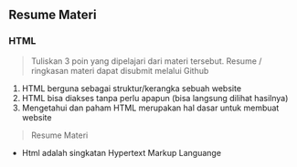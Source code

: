 ## Resume Materi 
### HTML

> Tuliskan 3 poin yang dipelajari dari materi tersebut. Resume / ringkasan materi dapat disubmit melalui Github
1. HTML berguna sebagai struktur/kerangka sebuah website
2. HTML bisa diakses tanpa perlu apapun (bisa langsung dilihat hasilnya)
3. Mengetahui dan paham HTML merupakan hal dasar untuk membuat website

> Resume Materi
- Html adalah singkatan Hypertext Markup Languange
